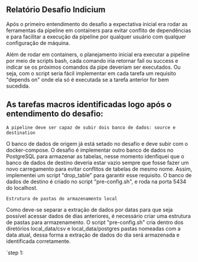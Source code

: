 ## Relatório Desafio Indicium ##

Após o primeiro entendimento do desafio a expectativa inicial era rodar as ferramentas da pipeline em containers para evitar
conflito de dependências e para facilitar a execução da pipeline por qualquer usuário com qualquer configuração de máquina. 

Além de rodar em containers, o planejamento inicial era executar a pipeline por meio de scripts bash, cada comando iria retornar
fail ou success e indicar se os próximos comandos da pipe deveriam ser executados. Ou seja, com o script seria fácil implementar
em cada tarefa um requisito "depends on" onde ela só é executada se a tarefa anterior for bem sucedida.

## As tarefas macros identificadas logo após o entendimento do desafio: ##

`A pipeline deve ser capaz de subir dois banco de dados: source e destination`

O banco de dados de origem já está setado no desafio e deve subir com o docker-compose. O desafio é implementar outro banco de
dados no PostgreSQL para armazenar as tabelas, nesse momento idenfiquei que o banco de dados de destino deveria estar vazio sempre
que fosse fazer um novo carregamento para evitar conflitos de tabelas de mesmo nome. Assim, implementei um script "drop_table" para
garantir esse requisito. O banco de dados de destino é criado no script "pre-config.sh", e roda na porta 5434 do localhost.

`Estrutura de pastas do armazenamento local`

Como deve-se separar a extração de dados por datas para que seja possível acessar dados de dias anteriores, é necessário 
criar uma estrutura de pastas para armazenamento. O script "pre-config.sh" cria dentro dos diretórios local_data/csv e 
local_data/postgres pastas nomeadas com a data atual, dessa forma a extração de dados do dia será armazenada e identificada
corretamente.

`step 1: 
